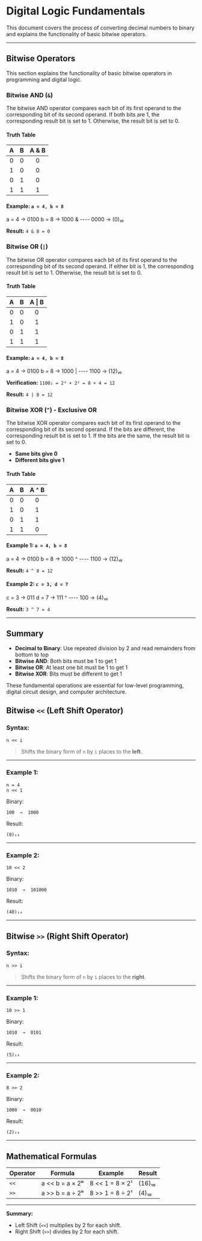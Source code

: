 # Digital Logic Fundamentals

This document covers the process of converting decimal numbers to binary and explains the functionality of basic bitwise operators.

---

## Bitwise Operators

This section explains the functionality of basic bitwise operators in programming and digital logic.

### Bitwise AND (`&`)

The bitwise AND operator compares each bit of its first operand to the corresponding bit of its second operand. If both bits are 1, the corresponding result bit is set to 1. Otherwise, the result bit is set to 0.

#### Truth Table
| A | B | A & B |
|:-:|:-:|:-----:|
| 0 | 0 |   0   |
| 1 | 0 |   0   |
| 0 | 1 |   0   |
| 1 | 1 |   1   |

#### Example: `a = 4, b = 8`

a = 4  →  0100
b = 8  →  1000
            &
         ----
          0000  → (0)₁₀


**Result:** `4 & 8 = 0`

### Bitwise OR (`|`)

The bitwise OR operator compares each bit of its first operand to the corresponding bit of its second operand. If either bit is 1, the corresponding result bit is set to 1. Otherwise, the result bit is set to 0.

#### Truth Table
| A | B | A \| B |
|:-:|:-:|:------:|
| 0 | 0 |    0   |
| 1 | 0 |    1   |
| 0 | 1 |    1   |
| 1 | 1 |    1   |

#### Example: `a = 4, b = 8`

a = 4  →  0100
b = 8  →  1000
            |
         ----
          1100  → (12)₁₀

**Verification:** `1100₂ = 2³ + 2² = 8 + 4 = 12`

**Result:** `4 | 8 = 12`

### Bitwise XOR (`^`) - Exclusive OR

The bitwise XOR operator compares each bit of its first operand to the corresponding bit of its second operand. If the bits are different, the corresponding result bit is set to 1. If the bits are the same, the result bit is set to 0.

* **Same bits give 0**
* **Different bits give 1**

#### Truth Table
| A | B | A ^ B |
|:-:|:-:|:-----:|
| 0 | 0 |   0   |
| 1 | 0 |   1   |
| 0 | 1 |   1   |
| 1 | 1 |   0   |

#### Example 1: `a = 4, b = 8`

a = 4  →  0100
b = 8  →  1000
            ^
         ----
          1100  → (12)₁₀

**Result:** `4 ^ 8 = 12`

#### Example 2: `c = 3, d = 7`

c = 3  →  011
d = 7  →  111
            ^
         ----
          100  → (4)₁₀

**Result:** `3 ^ 7 = 4`

---

## Summary

- **Decimal to Binary**: Use repeated division by 2 and read remainders from bottom to top
- **Bitwise AND**: Both bits must be 1 to get 1
- **Bitwise OR**: At least one bit must be 1 to get 1  
- **Bitwise XOR**: Bits must be different to get 1

These fundamental operations are essential for low-level programming, digital circuit design, and computer architecture.

## Bitwise `<<` (Left Shift Operator)

### Syntax:
```
n << i
```
> Shifts the binary form of `n` by `i` places to the **left**.

---

### Example 1:
```
n = 4
n << 1
```
Binary:
```
100  →  1000
```
Result:
```
(8)₁₀
```

---

### Example 2:
```
10 << 2
```
Binary:
```
1010  →  101000
```
Result:
```
(40)₁₀
```

---

## Bitwise `>>` (Right Shift Operator)

### Syntax:
```
n >> i
```
> Shifts the binary form of `n` by `i` places to the **right**.

---

### Example 1:
```
10 >> 1
```
Binary:
```
1010  →  0101
```
Result:
```
(5)₁₀
```

---

### Example 2:
```
8 >> 2
```
Binary:
```
1000  →  0010
```
Result:
```
(2)₁₀
```

---

## Mathematical Formulas

| Operator | Formula | Example | Result |
|-----------|----------|----------|---------|
| `<<` | a << b = a × 2ᵇ | 8 << 1 = 8 × 2¹ | (16)₁₀ |
| `>>` | a >> b = a ÷ 2ᵇ | 8 >> 1 = 8 ÷ 2¹ | (4)₁₀ |

---

**Summary:**
- Left Shift (`<<`) multiplies by 2 for each shift.
- Right Shift (`>>`) divides by 2 for each shift.